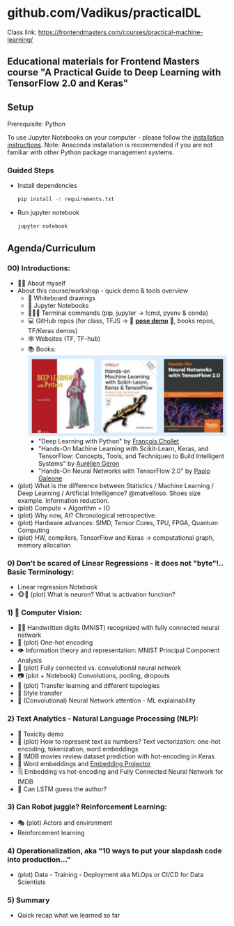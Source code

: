 # github.com/Vadikus/practicalDL
Class link: https://frontendmasters.com/courses/practical-machine-learning/

## Educational materials for Frontend Masters course "A Practical Guide to Deep Learning with TensorFlow 2.0 and Keras"

## Setup

Prerequisite: Python

To use Jupyter Notebooks on your computer - please follow the [installation instructions](https://jupyter.readthedocs.io/en/latest/install.html).
Note: Anaconda installation is recommended if you are not familiar with other Python package management systems. 

### Guided Steps

* Install dependencies

    ```bash
    pip install -r requirements.txt
    ```

* Run jupyter notebook

    ```bash
    jupyter notebook
    ```

## Agenda/Curriculum
    
### 00) Introductions:
- 🙋‍♂️ About myself 
- About this course/workshop - quick demo & tools overview
    - 🎨 Whiteboard drawings
    - 📝 Jupyter Notebooks
    - 👨🏻‍💻 Terminal commands (pip, jupyter -> !cmd, pyenv & conda)
    - 💻 GitHub repos (for class, TFJS -> 🎥 [**pose demo**](https://storage.googleapis.com/tfjs-models/demos/posenet/camera.html) 🕺, books repos, TF/Keras demos)
    - 🕸 Websites (TF, TF-hub)
    - 📚 Books:
	![books](./books.png)
        - "Deep Learning with Python" by [François Chollet](https://github.com/fchollet/deep-learning-with-python-notebooks)
        - "Hands-On Machine Learning with Scikit-Learn, Keras, and TensorFlow: Concepts, Tools, and Techniques to Build Intelligent Systems" by [Aurélien Géron](https://github.com/ageron/handson-ml2)
        - "Hands-On Neural Networks with TensorFlow 2.0" by [Paolo Galeone](https://github.com/PacktPublishing/Hands-On-Neural-Networks-with-TensorFlow-2.0)
- (plot) What is the difference between Statistics / Machine Learning / Deep Learning / Artificial Intelligence?
@matvelloso. Shoes size example. Information reduction.
- (plot) Compute + Algorithm + IO
- (plot) Why now, AI? Chronological retrospective.
- (plot) Hardware advances: SIMD, Tensor Cores, TPU, FPGA, Quantum Computing
- (plot) HW, compilers, TensorFlow and Keras -> computational graph, memory allocation


### 0) Don't be scared of Linear Regressions - it does not "byte"!.. Basic Terminology:
- Linear regression Notebook
- 🐵🧠 (plot) What is neuron? What is activation function?

### 1)  👀 Computer Vision:

- ✍🏻 Handwritten digits (MNIST) recognized with fully connected neural network
- 📸 (plot) One-hot encoding
- 👁 Information theory and representation: MNIST Principal Component Analysis
- 🙈 (plot) Fully connected vs. convolutional neural network
- 📷 (plot + Notebook) Convolutions, pooling, dropouts
- 🛒 (plot) Transfer learning and different topologies
- 🎨 Style transfer
- 🧐 (Convolutional) Neural Network attention - ML explainability

### 2) Text Analytics - Natural Language Processing (NLP):
- 🤬 Toxicity demo
- 📝 (plot) How to represent text as numbers? Text vectorization: one-hot encoding, tokenization, word embeddings
- 🙊 IMDB movies review dataset prediction with hot-encoding in Keras
- 🤯 Word embeddings and [Embedding Projector](http://projector.tensorflow.org/)
- 🗒 Embedding vs hot-encoding and Fully Connected Neural Network for IMDB
- 📒 Can LSTM guess the author?

### 3) Can Robot juggle? Reinforcement Learning:
- 🎭 (plot) Actors and environment
- Reinforcement learning

### 4) Operationalization, aka "10 ways to put your slapdash code into production..."
- (plot) Data - Training - Deployment aka MLOps or CI/CD for Data Scientists

### 5) Summary
- Quick recap what we learned so far
